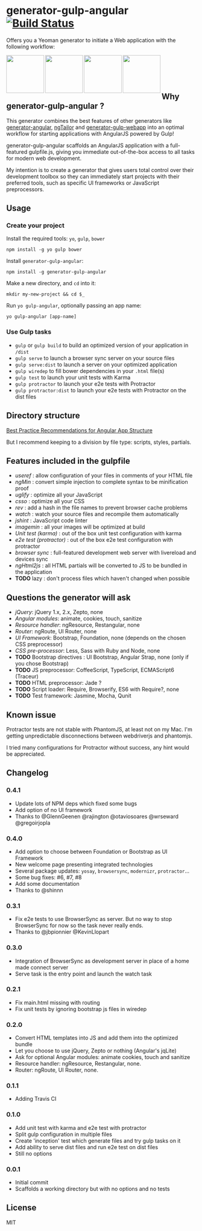 # generator-gulp-angular [![Build Status](https://secure.travis-ci.org/Swiip/generator-gulp-angular.svg?branch=master)](http://travis-ci.org/Swiip/generator-gulp-angular)

Offers you a Yeoman generator to initiate a Web application with the following workflow:

<img height="100" align="left" src="https://raw.githubusercontent.com/yeoman/yeoman.io/master/app/assets/img/bullet-yo.gif">

<img height="100" align="left" src="https://raw.github.com/gulpjs/artwork/master/gulp.png">

<img height="100" align="left" src="http://bower.io/img/bower-logo.png">

<img height="100" align="left" src="https://s3.amazonaws.com/media-p.slid.es/uploads/hugojosefson/images/86267/angularjs-logo.png">

<br><br><br><br>

## Why generator-gulp-angular ?

This generator combines the best features of other generators like [generator-angular](https://github.com/yeoman/generator-angular), [ngTailor](https://github.com/lauterry/generator-ngtailor) and [generator-gulp-webapp](https://github.com/yeoman/generator-gulp-webapp) into an optimal workflow for starting applications with AngularJS powered by Gulp!

generator-gulp-angular scaffolds an AngularJS application with a full-featured gulpfile.js, giving you immediate out-of-the-box access to all tasks for modern web development.


My intention is to create a generator that gives users total control over their development toolbox so they can immediately start projects with their preferred tools, such as specific UI frameworks or JavaScript preprocessors.

## Usage

### Create your project

Install the required tools: `yo`, `gulp`, `bower`
```
npm install -g yo gulp bower
```

Install `generator-gulp-angular`:
```
npm install -g generator-gulp-angular
```

Make a new directory, and `cd` into it:
```
mkdir my-new-project && cd $_
```

Run `yo gulp-angular`, optionally passing an app name:
```
yo gulp-angular [app-name]
```

### Use Gulp tasks

* `gulp` or `gulp build` to build an optimized version of your application in `/dist`
* `gulp serve` to launch a browser sync server on your source files
* `gulp serve:dist` to launch a server on your optimized application
* `gulp wiredep` to fill bower dependencies in your `.html` file(s)
* `gulp test` to launch your unit tests with Karma
* `gulp protractor` to launch your e2e tests with Protractor
* `gulp protractor:dist` to launch your e2e tests with Protractor on the dist files

## Directory structure

[Best Practice Recommendations for Angular App Structure](https://docs.google.com/document/d/1XXMvReO8-Awi1EZXAXS4PzDzdNvV6pGcuaF4Q9821Es/pub)

But I recommend keeping to a division by file type: scripts, styles, partials.

## Features included in the gulpfile
* *useref* : allow configuration of your files in comments of your HTML file
* *ngMin* : convert simple injection to complete syntax to be minification proof
* *uglify* : optimize all your JavaScript
* *csso* : optimize all your CSS
* *rev* : add a hash in the file names to prevent browser cache problems
* *watch* : watch your source files and recompile them automatically
* *jshint* : JavaScript code linter
* *imagemin* : all your images will be optimized at build
* *Unit test (karma)* : out of the box unit test configuration with karma
* *e2e test (protractor)* : out of the box e2e test configuration with protractor
* *browser sync* : full-featured development web server with livereload and devices sync
* *ngHtml2js* : all HTML partials will be converted to JS to be bundled in the application
* **TODO** lazy : don't process files which haven't changed when possible

## Questions the generator will ask
* *jQuery*: jQuery 1.x, 2.x, Zepto, none
* *Angular modules*: animate, cookies, touch, sanitize
* *Resource handler*: ngResource, Restangular, none
* *Router*: ngRoute, UI Router, none
* *UI Framework*: Bootstrap, Foundation, none (depends on the chosen CSS preprocessor)
* *CSS pre-processor*: Less, Sass with Ruby and Node, none
* **TODO** Bootstrap directives : UI Bootstrap, Angular Strap, none (only if you chose Bootstrap)
* **TODO** JS preprocessor: CoffeeScript, TypeScript, ECMAScript6 (Traceur)
* **TODO** HTML preprocessor: Jade ?
* **TODO** Script loader: Require, Browserify, ES6 with Require?, none
* **TODO** Test framework: Jasmine, Mocha, Qunit

## Known issue

Protractor tests are not stable with PhantomJS, at least not on my Mac. I'm getting unpredictable disconnections between webdriverjs and phantomjs.

I tried many configurations for Protractor without success, any hint would be appreciated.

## Changelog

### 0.4.1

* Update lots of NPM deps which fixed some bugs
* Add option of no UI framework
* Thanks to @GlennGeenen @rajington @otaviosoares @wrseward @gregoirjopla

### 0.4.0

* Add option to choose between Foundation or Bootstrap as UI Framework
* New welcome page presenting integrated technologies
* Several package updates: `yosay`, `browsersync`, `modernizr`, `protractor`...
* Some bug fixes: #6, #7, #8
* Add some documentation
* Thanks to @shinnn

### 0.3.1

* Fix e2e tests to use BrowserSync as server. But no way to stop BrowserSync for now so the task never really ends.
* Thanks to @jbpionnier @KevinLlopart

### 0.3.0

* Integration of BrowserSync as development server in place of a home made connect server
* Serve task is the entry point and launch the watch task

### 0.2.1

* Fix main.html missing with routing
* Fix unit tests by ignoring bootstrap js files in wiredep

### 0.2.0

* Convert HTML templates into JS and add them into the optimized bundle
* Let you choose to use jQuery, Zepto or nothing (Angular's jqLite)
* Ask for optional Angular modules: animate cookies, touch and sanitize
* Resource handler: ngResource, Restangular, none.
* Router: ngRoute, UI Router, none.

### 0.1.1

* Adding Travis CI

### 0.1.0

* Add unit test with karma and e2e test with protractor
* Split gulp configuration in multiple files
* Create 'inception' test which generate files and try gulp tasks on it
* Add ability to serve dist files and run e2e test on dist files
* Still no options

### 0.0.1

* Initial commit
* Scaffolds a working directory but with no options and no tests

## License

MIT
